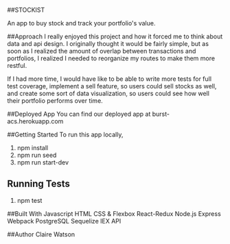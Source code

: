 ##STOCKIST

An app to buy stock and track your portfolio's value.

##Approach
I really enjoyed this project and how it forced me to think about data and api design. I originally thought it would be fairly simple, but as soon as I realized the amount of overlap between transactions and portfolios, I realized I needed to reorganize my routes to make them more restful.

If I had more time, I would have like to be able to write more tests for full test coverage, implement a sell feature, so users could sell stocks as well, and create some sort of data visualization, so users could see how well their portfolio performs over time.

##Deployed App
You can find our deployed app at burst-acs.herokuapp.com

##Getting Started
To run this app locally,
1. npm install
2. npm run seed
3. npm run start-dev

## Running Tests
1. npm test

##Built With
Javascript
HTML
CSS & Flexbox
React-Redux
Node.js
Express
Webpack
PostgreSQL
Sequelize
IEX API


##Author
Claire Watson
